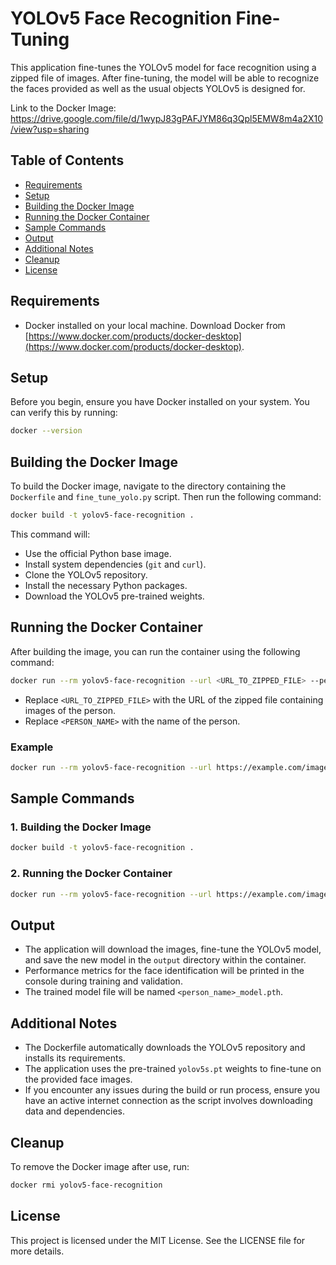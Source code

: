 
# YOLOv5 Face Recognition Fine-Tuning

This application fine-tunes the YOLOv5 model for face recognition using a zipped file of images. After fine-tuning, the model will be able to recognize the faces provided as well as the usual objects YOLOv5 is designed for.


Link to the Docker Image: https://drive.google.com/file/d/1wypJ83gPAFJYM86q3Qpl5EMW8m4a2X10/view?usp=sharing

## Table of Contents
- [Requirements](#requirements)
- [Setup](#setup)
- [Building the Docker Image](#building-the-docker-image)
- [Running the Docker Container](#running-the-docker-container)
- [Sample Commands](#sample-commands)
- [Output](#output)
- [Additional Notes](#additional-notes)
- [Cleanup](#cleanup)
- [License](#license)

## Requirements
- Docker installed on your local machine. Download Docker from [https://www.docker.com/products/docker-desktop](https://www.docker.com/products/docker-desktop).

## Setup
Before you begin, ensure you have Docker installed on your system. You can verify this by running:
```bash
docker --version
```

## Building the Docker Image
To build the Docker image, navigate to the directory containing the `Dockerfile` and `fine_tune_yolo.py` script. Then run the following command:

```bash
docker build -t yolov5-face-recognition .
```

This command will:
- Use the official Python base image.
- Install system dependencies (`git` and `curl`).
- Clone the YOLOv5 repository.
- Install the necessary Python packages.
- Download the YOLOv5 pre-trained weights.

## Running the Docker Container
After building the image, you can run the container using the following command:

```bash
docker run --rm yolov5-face-recognition --url <URL_TO_ZIPPED_FILE> --person_name <PERSON_NAME>
```

- Replace `<URL_TO_ZIPPED_FILE>` with the URL of the zipped file containing images of the person.
- Replace `<PERSON_NAME>` with the name of the person.

### Example
```bash
docker run --rm yolov5-face-recognition --url https://example.com/images.zip --person_name "John_Doe"
```

## Sample Commands
### 1. Building the Docker Image
```bash
docker build -t yolov5-face-recognition .
```

### 2. Running the Docker Container
```bash
docker run --rm yolov5-face-recognition --url https://example.com/images.zip --person_name "Ben_Affleck"
```

## Output
- The application will download the images, fine-tune the YOLOv5 model, and save the new model in the `output` directory within the container.
- Performance metrics for the face identification will be printed in the console during training and validation.
- The trained model file will be named `<person_name>_model.pth`.

## Additional Notes
- The Dockerfile automatically downloads the YOLOv5 repository and installs its requirements.
- The application uses the pre-trained `yolov5s.pt` weights to fine-tune on the provided face images.
- If you encounter any issues during the build or run process, ensure you have an active internet connection as the script involves downloading data and dependencies.

## Cleanup
To remove the Docker image after use, run:
```bash
docker rmi yolov5-face-recognition
```

## License
This project is licensed under the MIT License. See the LICENSE file for more details.
